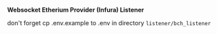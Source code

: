 **Websocket Etherium Provider (Infura) Listener**

don't forget cp .env.example to .env in directory 
`listener/bch_listener`